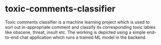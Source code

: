 # toxic-comments-classifier
Toxic comments classifier is a machine learning project which is used to sort out in-appropriate comment and classify its corresponding toxic lables like obscene, threat,  insult etc. The working is depicted using a simple end-to-end chat application which runs a trained ML model in the backend.

